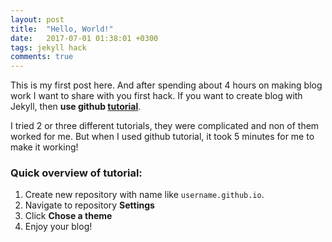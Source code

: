 ```yaml
---
layout: post
title:  "Hello, World!"
date:   2017-07-01 01:38:01 +0300
tags: jekyll hack
comments: true
---
```


This is my first post here. And after spending about 4 hours on making blog work I want to share with you first hack.
If you want to create blog with Jekyll, then **use github [tutorial](https://help.github.com/articles/creating-a-github-pages-site-with-the-jekyll-theme-chooser/)**.

I tried 2 or three different tutorials, they were complicated and non of them worked for me. But when I used github tutorial, it took 5 minutes for me to make it working!

### Quick overview of tutorial:

1. Create new repository with name like `username.github.io`.
2. Navigate to repository **Settings**
3. Click **Chose a theme**
4. Enjoy your blog!
